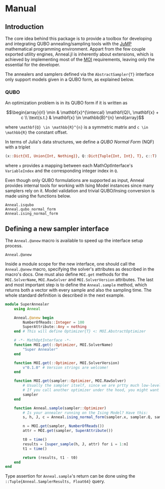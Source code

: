 # Manual

## Introduction
The core idea behind this package is to provide a toolbox for developing and integrating QUBO annealing/sampling tools with the [JuMP](https://jump.dev) mathematical programming environment.
Appart from the few couple exported utility engines, Anneal.jl is inherently about extensions, which is achieved by implementing most of the [MOI](https://jump.dev/MathOptInterface.jl) requirements, leaving only the essential for the developer.

The annealers and samplers defined via the `AbstractSampler{T}` interface only support models given in a QUBO form, as explained below.

### QUBO
An optimization problem is in its QUBO form if it is written as
```math
\begin{array}{rl}
    \min & \mathbf{x}^{\intercal} \mathbf{Q}\, \mathbf{x} + c \\
    \text{s.t.} & \mathbf{x} \in \mathbb{B}^{n}
\end{array}
```
where ``\mathbf{Q} \in \mathbb{R}^{n}`` is a symmetric matrix and ``c \in \mathbb{R}`` the constant offset.

In terms of Julia's data structures, we define a *QUBO Normal Form* (NQF) with a triplet
```julia
(x::Dict{VI, Union{Int, Nothing}}, Q::Dict{Tuple{Int, Int}, T}, c::T)
```
where ``x`` provides a mapping between each MathOptInterface's `VariableIndex` and the corresponding integer index in `Q`.

Even though only QUBO formulations are supported as input, Anneal provides internal tools for working with Ising Model instances since many samplers rely on it.
Model validation and trivial QUBO/Insing conversion is made using the functions below.
```@docs
Anneal.isqubo
Anneal.qubo_normal_form
Anneal.ising_normal_form
```

## Defining a new sampler interface

The `Anneal.@anew` macro is available to speed up the interface setup process.
```@docs
Anneal.@anew
```

Inside a module scope for the new interface, one should call the `Anneal.@anew` macro, specifying the solver's attributes as described in the macro's docs. One must also define `MOI.get` methods for the `MOI.SolverName`, `MOI.RawSolver` and `MOI.SolverVersion` attributes. The last and most important step is to define the `Anneal.sample` method, which returns both a vector with every sample and also the sampling time. The whole standard definition is described in the next example.

```julia
module SuperAnnealer
    using Anneal

    Anneal.@anew begin
        NumberOfReads::Integer = 100
        SuperAttribute::Any = nothing
    end # This will define Optimizer{T} <: MOI.AbstractOptimizer

    # -*- MathOptInterface -*-
    function MOI.get(::Optimizer, MOI.SolverName)
        "Super Annealer"
    end

    function MOI.get(::Optimizer, MOI.SolverVersion)
        v"0.1.0" # Version strings are welcome!
    end

    function MOI.get(sampler::Optimizer, MOI.RawSolver)
        # Usually the sampler itself, since we are prtty much low-level here.
        # If you call another optimizer under the hood, you might want to return it.
        sampler 
    end

    function Anneal.sample(sampler::Optimizer)
        # Is your annealer running on the Ising Model? Have this:
        s, h, J, c = Anneal.ising_normal_form(sampler.x, sampler.Q, sampler.c)

        n = MOI.get(sampler, NumberOfReads())
        attr = MOI.get(sampler, SuperAttribute())

        t0 = time()
        results = [super_sample(h, J, attr) for i = 1:n]
        t1 = time()

        return (results, t1 - t0)
    end
end
```

Type assertion for `Anneal.sample`'s return can be done using the `::Tuple{Anneal.SamplerResults, Float64}` query.